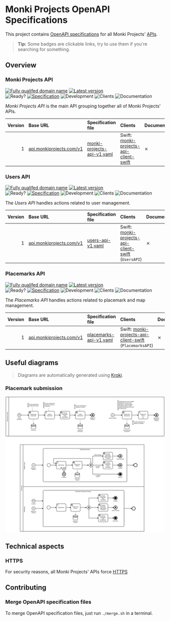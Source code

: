 # Monki Projects OpenAPI Specifications

This project contains [OpenAPI specifications](https://swagger.io/specification/)
for all Monki Projects' [APIs](https://en.wikipedia.org/wiki/API).

> **Tip:** Some badges are clickable links, try to use them if you're searching for something.

## Overview

### Monki Projects API

[![Fully qualifed domain name](https://img.shields.io/badge/base-api.monkiprojects.com-informational)](https://api.monkiprojects.com)
[![Latest version](https://img.shields.io/badge/latest-1.0.0-informational)](https://api.monkiprojects.com/v1)  
![Ready?](https://img.shields.io/badge/ready%3F-NO-critical)
[![Specification](https://img.shields.io/badge/specification-AUTO-success)](./monki-projects-api-v1.yaml)
![Development](https://img.shields.io/badge/development-Up_To_Date-success)
![Clients](https://img.shields.io/badge/clients-AUTO-success)
![Documentation](https://img.shields.io/badge/documentation-TODO-critical)

*Monki Projects API* is the main API grouping together all of Monki Projects' APIs.

| Version | Base URL | Specification file | Clients | Documentation |
| ------: | :------- | :----------------- | :----- | :------------ |
| 1       | [api.monkiprojects.com/v1](https://api.monkiprojects.com/v1) | [monki-projects-api-v1.yaml](./monki-projects-api-v1.yaml) | Swift: [monki-projects-api-client-swift](https://github.com/MonkiProjects/monki-projects-api-client-swift) | ⨯ |

### Users API

[![Fully qualifed domain name](https://img.shields.io/badge/base-api.monkiprojects.com-informational)](https://api.monkiprojects.com)
[![Latest version](https://img.shields.io/badge/latest-1.0.0-informational)](https://api.monkiprojects.com/v1)  
![Ready?](https://img.shields.io/badge/ready%3F-YES-success)
[![Specification](https://img.shields.io/badge/specification-Almost_Ready-important)](./users-api-v1.yaml)
![Development](https://img.shields.io/badge/development-Up_To_Date-success)
![Clients](https://img.shields.io/badge/clients-AUTO-success)
![Documentation](https://img.shields.io/badge/documentation-TODO-critical)

The *Users API* handles actions related to user management.

| Version | Base URL | Specification file | Clients | Documentation |
| ------: | :------- | :----------------- | :----- | :------------ |
| 1       | [api.monkiprojects.com/v1](https://api.monkiprojects.com/v1) | [users-api-v1.yaml](./users-api-v1.yaml) | Swift: [monki-projects-api-client-swift](https://github.com/MonkiProjects/monki-projects-api-client-swift) (`UsersAPI`) | ⨯ |

### Placemarks API

[![Fully qualifed domain name](https://img.shields.io/badge/base-api.monkiprojects.com-informational)](https://api.monkiprojects.com)
[![Latest version](https://img.shields.io/badge/latest-1.0.0-informational)](https://api.monkiprojects.com/v1)  
![Ready?](https://img.shields.io/badge/ready%3F-NO-critical)
[![Specification](https://img.shields.io/badge/specification-Almost_Ready-important)](./placemarks-api-v1.yaml)
![Development](https://img.shields.io/badge/development-Almost_Ready-important)
![Clients](https://img.shields.io/badge/clients-AUTO-success)
![Documentation](https://img.shields.io/badge/documentation-TODO-critical)

The *Placemarks API* handles actions related to placemark and map management.

| Version | Base URL | Specification file | Clients | Documentation |
| ------: | :------- | :----------------- | :----- | :------------ |
| 1       | [api.monkiprojects.com/v1](https://api.monkiprojects.com/v1) | [placemarks-api-v1.yaml](./placemarks-api-v1.yaml) | Swift: [monki-projects-api-client-swift](https://github.com/MonkiProjects/monki-projects-api-client-swift) (`PlacemarksAPI`) | ⨯ |

## Useful diagrams

> Diagrams are automatically generated using [Kroki](https://kroki.io/).

### Placemark submission

![Placemark submission diagram](./assets/diagrams/placemark-submission.svg)

## Technical aspects

### HTTPS

For security reasons, all Monki Projects' APIs force [HTTPS](https://en.wikipedia.org/wiki/HTTPS)

## Contributing

### Merge OpenAPI specification files

To merge OpenAPI specification files, just run `./merge.sh` in a terminal.
